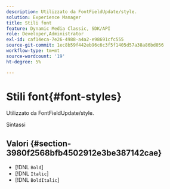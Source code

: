 ```yaml
---
description: Utilizzato da FontFieldUpdate/style.
solution: Experience Manager
title: Stili font
feature: Dynamic Media Classic, SDK/API
role: Developer,Administrator
exl-id: caf14eca-7e26-4988-a4a2-e98691cfc555
source-git-commit: 1ec8b59f442eb96c6c3f5f1405d57a38a86bd056
workflow-type: tm+mt
source-wordcount: '19'
ht-degree: 5%

---
```


# Stili font{#font-styles}

Utilizzato da FontFieldUpdate/style.

Sintassi

## Valori {#section-3980f2568bfb4502912e3be387142cae}

* [!DNL `Bold`]
* [!DNL `Italic`]
* [!DNL `BoldItalic`]
